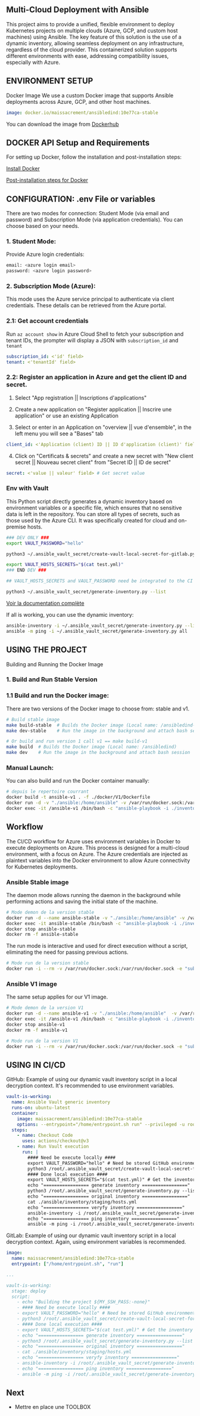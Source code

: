 ## Multi-Cloud Deployment with Ansible

This project aims to provide a unified, flexible environment to deploy Kubernetes projects on multiple clouds (Azure, GCP, and custom host machines) using Ansible. The key feature of this solution is the use of a dynamic inventory, allowing seamless deployment on any infrastructure, regardless of the cloud provider. This containerized solution supports different environments with ease, addressing compatibility issues, especially with Azure.

## ENVIRONMENT SETUP

Docker Image
We use a custom Docker image that supports Ansible deployments across Azure, GCP, and other host machines.

```yaml
image: docker.io/maissacrement/ansibledind:10e77ca-stable
```
You can download the image from [Dockerhub](https://hub.docker.com/repository/docker/maissacrement/ansibledind/general)

## DOCKER API Setup and Requirements

For setting up Docker, follow the installation and post-installation steps:

[Install Docker](https://docs.docker.com/engine/install/)

[Post-installation steps for Docker](https://docs.docker.com/engine/install/linux-postinstall)

## CONFIGURATION: .env File or variables

There are two modes for connection: Student Mode (via email and password) and Subscription Mode (via application credentials). You can choose based on your needs.

### 1. Student Mode:

Provide Azure login credentials:

```bash
email: <azure login email> 
password: <azure login password>
```

### 2. Subscription Mode (Azure):

This mode uses the Azure service principal to authenticate via client credentials. These details can be retrieved from the Azure portal.

### 2.1: Get account credentials

Run `az account show` in Azure Cloud Shell to fetch your subscription and tenant IDs, the prompter will display a JSON with `subscription_id` and `tenant`

```yaml
subscription_id: <'id' field>
tenant: <'tenantId' field>
```

### 2.2: Register an application in Azure and get the client ID and secret.

1. Select "App registration || Inscriptions d'applications"

2. Create a new application on "Register application || Inscrire une application" or use an existing Application

3. Select or enter in an Application on "overview || vue d'ensemble", in the left menu you will see a "Bases" tab

```yaml
client_id: <'Application (client) ID || ID d'application (client)' field> 
```

4. Click on "Certificats & secrets" and create a new secret with "New client secret || Nouveau secret client" from "Secret ID || ID de secret"

```yaml
secret: <'value || valeur' field> # Get secret value
```

### Env with Vault

This Python script directly generates a dynamic inventory based on environment variables or a specific file, which ensures that no sensitive data is left in the repository. You can store all types of secrets, such as those used by the Azure CLI. It was specifically created for cloud and on-premise hosts.

```bash
### DEV ONLY ###
export VAULT_PASSWORD="hello"

python3 ~/.ansible_vault_secret/create-vault-local-secret-for-gitlab.py --plain-text-inventory ./inventory/staging/hosts.yml --vault-file test.yml --password hello

export VAULT_HOSTS_SECRETS="$(cat test.yml)"
### END DEV ###

## VAULT_HOSTS_SECRETS and VAULT_PASSWORD need be integrated to the CI

python3 ~/.ansible_vault_secret/generate-inventory.py --list
```

[Voir la documentation complète](./vault_script)

If all is working, you can use the dynamic inventory:

```bash
ansible-inventory -i ~/.ansible_vault_secret/generate-inventory.py --list
ansible -m ping -i ~/.ansible_vault_secret/generate-inventory.py all
```

## USING THE PROJECT

Building and Running the Docker Image

### 1. Build and Run Stable Version

### 1.1 Build and run the Docker image:

There are two versions of the Docker image to choose from: stable and v1.

```bash
# Build stable image
make build-stable  # Builds the Docker image (Local name: /ansibledind-stable)
make dev-stable    # Run the image in the background and attach bash session

# Or build and run version 1 call v1 == make build-v1
make build  # Builds the Docker image (Local name: /ansibledind)
make dev    # Run the image in the background and attach bash session
```

### Manual Launch:

You can also build and run the Docker container manually:

```bash
# depuis le repertoire courrant
docker build -t ansible-v1 . -f ./docker/V1/Dockerfile
docker run -d -v "./ansible:/home/ansible" -v /var/run/docker.sock:/var/run/docker.sock --name ansible-v1 --env-file=.env ansible-v1
docker exec -it /ansible-v1 /bin/bash -c "ansible-playbook -i ./inventory/staging/hosts.yml site.yml"
```

## Workflow

The CI/CD workflow for Azure uses environment variables in Docker to execute deployments on Azure. This process is designed for a multi-cloud environment, with a focus on Azure. The Azure credentials are injected as plaintext variables into the Docker environment to allow Azure connectivity for Kubernetes deployments.

### Ansible Stable image

The daemon mode allows running the daemon in the background while performing actions and saving the initial state of the machine.

```bash
# Mode demon de la version stable
docker run -d --name ansible-stable -v "./ansible:/home/ansible" -v /var/run/docker.sock:/var/run/docker.sock --env-file=.env maissacrement/ansibledind:b8c1df7-stable
docker exec -it ansible-stable /bin/bash -c "ansible-playbook -i ./inventory/staging/hosts.yml site.yml"
docker stop ansible-stable
docker rm -f ansible-stable
```

The run mode is interactive and used for direct execution without a script, eliminating the need for passing previous actions.

```bash
# Mode run de la version stable
docker run -i --rm -v /var/run/docker.sock:/var/run/docker.sock -e "subscription_id=$subscription_id" -e "client_id=$client_id" -e "secret=$secret" -e "tenant=$tenant" docker.io/maissacrement/ansibledind:b8c1df7-stable run ansible-playbook -i ./inventory/staging/hosts.yml site.yml
```

### Ansible V1 image

The same setup applies for our V1 image.

```bash
# Mode demon de la version V1
docker run -d --name ansible-v1 -v "./ansible:/home/ansible"  -v /var/run/docker.sock:/var/run/docker.sock --env-file=.env maissacrement/ansibledind:b8c1df7-v1
docker exec -it /ansible-v1 /bin/bash -c "ansible-playbook -i ./inventory/staging/hosts.yml site.yml"
docker stop ansible-v1
docker rm -f ansible-v1
```

```bash
# Mode run de la version V1
docker run -i --rm -v /var/run/docker.sock:/var/run/docker.sock -e "subscription_id=$subscription_id" -e "client_id=$client_id" -e "secret=$secret" -e "tenant=$tenant" docker.io/maissacrement/ansibledind:b8c1df7-v1 run ansible-playbook -i ./inventory/staging/hosts.yml site.yml
```

## USING IN CI/CD

GitHub: Example of using our dynamic vault inventory script in a local decryption context. It's recommended to use environment variables.

```yaml
vault-is-working:
  name: Ansible Vault generic inventory
  runs-on: ubuntu-latest
  container:
    image: maissacrement/ansibledind:10e77ca-stable
    options: --entrypoint="/home/entrypoint.sh run" --privileged -u root
  steps:
    - name: Checkout Code
      uses: actions/checkout@v3  
    - name: Run Vault execution
      run: |
        #### Need be execute locally ####
        export VAULT_PASSWORD="hello" # Need be stored GitHub environment secrets
        python3 /root/.ansible_vault_secret/create-vault-local-secret-for-gitlab.py --plain-text-inventory ./ansible/inventory/staging/hosts.yml --vault-file test.yml --password hello # Generate locally inventory secret
        #### Done local execution ####
        export VAULT_HOSTS_SECRETS="$(cat test.yml)" # Get the inventory secret generated locally and store it in the GitHub environment secrets
        echo "================= generate inventory ================="
        python3 /root/.ansible_vault_secret/generate-inventory.py --list
        echo "================= original inventory ================="
        cat ./ansible/inventory/staging/hosts.yml  
        echo "================= veryfy inventory ================="
        ansible-inventory -i /root/.ansible_vault_secret/generate-inventory.py --list  
        echo "================= ping inventory ================="
        ansible -m ping -i /root/.ansible_vault_secret/generate-inventory.py all
```

GitLab: Example of using our dynamic vault inventory script in a local decryption context. Again, using environment variables is recommended.

```yaml
image: 
  name: maissacrement/ansibledind:10e77ca-stable
  entrypoint: ["/home/entrypoint.sh", "run"]

...

vault-is-working:
  stage: deploy
  script:
    - echo "Building the project ${MY_SSH_PASS:-none}"
    - #### Need be execute locally ####
    - export VAULT_PASSWORD="hello" # Need be stored GitHub environment secrets
    - python3 /root/.ansible_vault_secret/create-vault-local-secret-for-gitlab.py --plain-text-inventory ./ansible/inventory/staging/hosts.yml --vault-file test.yml --password hello
    - #### Done local execution ####
    - export VAULT_HOSTS_SECRETS="$(cat test.yml)" # Get the inventory secret generated locally and store it in the GitHub environment secrets
    - echo "================= generate inventory ================="
    - python3 /root/.ansible_vault_secret/generate-inventory.py --list
    - echo "================= original inventory ================="
    - cat ./ansible/inventory/staging/hosts.yml  
    - echo "================= veryfy inventory ================="
    - ansible-inventory -i /root/.ansible_vault_secret/generate-inventory.py --list  
    - echo "================= ping inventory ================="
    - ansible -m ping -i /root/.ansible_vault_secret/generate-inventory.py all
```

## Next

- Mettre en place une TOOLBOX
